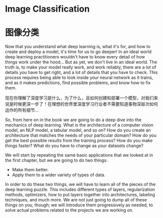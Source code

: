 # Image Classification

# 图像分类

Now that you understand what deep learning is, what it's for, and how to create and deploy a model, it's time for us to go deeper! In an ideal world deep learning practitioners wouldn't have to know every detail of how things work under the hood… But as yet, we don't live in an ideal world. The truth is, to make your model really work, and work reliably, there are a lot of details you have to get right, and a lot of details that you have to check. This process requires being able to look inside your neural network as it trains, and as it makes predictions, find possible problems, and know how to fix them.

现在你理解了深度学习是什么，为了什么，且如何创建和部署一个模型，对我们来说是时候更深一步了！在理想的世界里深度学习行业者不需要知道事物深层次如何运作的所有细节...

So, from here on in the book we are going to do a deep dive into the mechanics of deep learning. What is the architecture of a computer vision model, an NLP model, a tabular model, and so on? How do you create an architecture that matches the needs of your particular domain? How do you get the best possible results from the training process? How do you make things faster? What do you have to change as your datasets change?

We will start by repeating the same basic applications that we looked at in the first chapter, but we are going to do two things:

- Make them better.
- Apply them to a wider variety of types of data.

In order to do these two things, we will have to learn all of the pieces of the deep learning puzzle. This includes different types of layers, regularization methods, optimizers, how to put layers together into architectures, labeling techniques, and much more. We are not just going to dump all of these things on you, though; we will introduce them progressively as needed, to solve actual problems related to the projects we are working on.